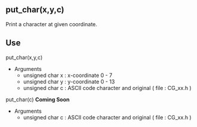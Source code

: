 ## put\_char(x,y,c) ##
Print a character at given coordinate.

## Use ##
put\_char(x,y,c)

  * Arguments
    * unsigned char x : x-coordinate 0 - 7
    * unsigned char y : y-coordinate 0 - 13
    * unsigned char c : ASCII code character and original ( file : CG\_xx.h )

put\_char(c) **Coming Soon**
  * Arguments
    * unsigned char c : ASCII code character and original ( file : CG\_xx.h )